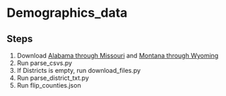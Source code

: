 # Demographics_data

## Steps

1. Download [Alabama through Missouri](https://www2.census.gov/programs-surveys/popest/datasets/2010/modified-race-data-2010/stco-mr2010_al_mo.csv) and [Montana through Wyoming](https://www2.census.gov/programs-surveys/popest/datasets/2010/modified-race-data-2010/stco-mr2010-1.csv)
2. Run parse_csvs.py
3. If Districts is empty, run download_files.py
4. Run parse_district_txt.py
5. Run flip_counties.json
